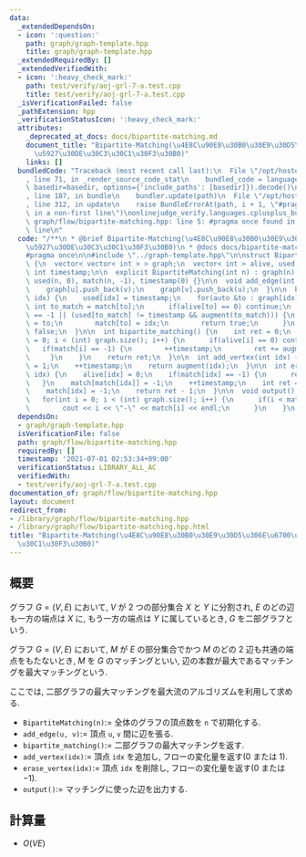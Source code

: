 ```yaml
---
data:
  _extendedDependsOn:
  - icon: ':question:'
    path: graph/graph-template.hpp
    title: graph/graph-template.hpp
  _extendedRequiredBy: []
  _extendedVerifiedWith:
  - icon: ':heavy_check_mark:'
    path: test/verify/aoj-grl-7-a.test.cpp
    title: test/verify/aoj-grl-7-a.test.cpp
  _isVerificationFailed: false
  _pathExtension: hpp
  _verificationStatusIcon: ':heavy_check_mark:'
  attributes:
    _deprecated_at_docs: docs/bipartite-matching.md
    document_title: "Bipartite-Matching(\u4E8C\u90E8\u30B0\u30E9\u30D5\u306E\u6700\
      \u5927\u30DE\u30C3\u30C1\u30F3\u30B0)"
    links: []
  bundledCode: "Traceback (most recent call last):\n  File \"/opt/hostedtoolcache/Python/3.9.5/x64/lib/python3.9/site-packages/onlinejudge_verify/documentation/build.py\"\
    , line 71, in _render_source_code_stat\n    bundled_code = language.bundle(stat.path,\
    \ basedir=basedir, options={'include_paths': [basedir]}).decode()\n  File \"/opt/hostedtoolcache/Python/3.9.5/x64/lib/python3.9/site-packages/onlinejudge_verify/languages/cplusplus.py\"\
    , line 187, in bundle\n    bundler.update(path)\n  File \"/opt/hostedtoolcache/Python/3.9.5/x64/lib/python3.9/site-packages/onlinejudge_verify/languages/cplusplus_bundle.py\"\
    , line 312, in update\n    raise BundleErrorAt(path, i + 1, \"#pragma once found\
    \ in a non-first line\")\nonlinejudge_verify.languages.cplusplus_bundle.BundleErrorAt:\
    \ graph/flow/bipartite-matching.hpp: line 5: #pragma once found in a non-first\
    \ line\n"
  code: "/**\n * @brief Bipartite-Matching(\u4E8C\u90E8\u30B0\u30E9\u30D5\u306E\u6700\
    \u5927\u30DE\u30C3\u30C1\u30F3\u30B0)\n * @docs docs/bipartite-matching.md\n */\n\
    #pragma once\n\n#include \"../graph-template.hpp\"\n\nstruct BipartiteMatching\
    \ {\n  vector< vector< int > > graph;\n  vector< int > alive, used, match;\n \
    \ int timestamp;\n\n  explicit BipartiteMatching(int n) : graph(n), alive(n, 1),\
    \ used(n, 0), match(n, -1), timestamp(0) {}\n\n  void add_edge(int u, int v) {\n\
    \    graph[u].push_back(v);\n    graph[v].push_back(u);\n  }\n\n  bool augment(int\
    \ idx) {\n    used[idx] = timestamp;\n    for(auto &to : graph[idx]) {\n     \
    \ int to_match = match[to];\n      if(alive[to] == 0) continue;\n      if(to_match\
    \ == -1 || (used[to_match] != timestamp && augment(to_match))) {\n        match[idx]\
    \ = to;\n        match[to] = idx;\n        return true;\n      }\n    }\n    return\
    \ false;\n  }\n\n  int bipartite_matching() {\n    int ret = 0;\n    for(int i\
    \ = 0; i < (int) graph.size(); i++) {\n      if(alive[i] == 0) continue;\n   \
    \   if(match[i] == -1) {\n        ++timestamp;\n        ret += augment(i);\n \
    \     }\n    }\n    return ret;\n  }\n\n  int add_vertex(int idx) {\n    alive[idx]\
    \ = 1;\n    ++timestamp;\n    return augment(idx);\n  }\n\n  int erase_vertex(int\
    \ idx) {\n    alive[idx] = 0;\n    if(match[idx] == -1) {\n      return 0;\n \
    \   }\n    match[match[idx]] = -1;\n    ++timestamp;\n    int ret = augment(match[idx]);\n\
    \    match[idx] = -1;\n    return ret - 1;\n  }\n\n  void output() const {\n \
    \   for(int i = 0; i < (int) graph.size(); i++) {\n      if(i < match[i]) {\n\
    \        cout << i << \"-\" << match[i] << endl;\n      }\n    }\n  }\n};\n"
  dependsOn:
  - graph/graph-template.hpp
  isVerificationFile: false
  path: graph/flow/bipartite-matching.hpp
  requiredBy: []
  timestamp: '2021-07-01 02:53:34+09:00'
  verificationStatus: LIBRARY_ALL_AC
  verifiedWith:
  - test/verify/aoj-grl-7-a.test.cpp
documentation_of: graph/flow/bipartite-matching.hpp
layout: document
redirect_from:
- /library/graph/flow/bipartite-matching.hpp
- /library/graph/flow/bipartite-matching.hpp.html
title: "Bipartite-Matching(\u4E8C\u90E8\u30B0\u30E9\u30D5\u306E\u6700\u5927\u30DE\u30C3\
  \u30C1\u30F3\u30B0)"
---
```

## 概要

グラフ $G=(V, E)$ において, $V$ が $2$ つの部分集合 $X$ と $Y$ に分割され, $E$ のどの辺も一方の端点は $X$ に, もう一方の端点は $Y$ に属しているとき, $G$ を二部グラフという.

グラフ $G=(V, E)$ において, $M$ が $E$ の部分集合でかつ $M$ のどの $2$ 辺も共通の端点をもたないとき, $M$ を $G$ のマッチングといい, 辺の本数が最大であるマッチングを最大マッチングという.

ここでは, 二部グラフの最大マッチングを最大流のアルゴリズムを利用して求める.

* `BipartiteMatching(n)`:= 全体のグラフの頂点数を `n` で初期化する.
* `add_edge(u, v)`:= 頂点 `u`, `v` 間に辺を張る.
* `bipartite_matching()`:= 二部グラフの最大マッチングを返す.
* `add_vertex(idx)`:= 頂点 `idx` を追加し, フローの変化量を返す($0$ または $1$).
* `erase_vertex(idx)`:= 頂点 `idx` を削除し, フローの変化量を返す($0$ または $-1$).
* `output()`:= マッチングに使った辺を出力する.

## 計算量

* $O(V E)$

